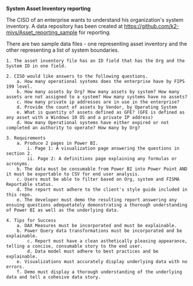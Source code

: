 **System Asset Inventory reporting**

The CISO of an enterprise wants to understand his organization's system inventory.  A data repository has been created at https://github.com/k2-mivs/Asset_reporting_sample for reporting. 

There are two sample data files - one representing asset inventory and the other representing a list of system boundaries.

	1. The asset inventory file has an ID field that has the Org and the System ID in one field. 
 
	2. CISO would like answers to the following questions.
		a. How many operational systems does the enterprise have by FIPS 199 level. 
		b. How many assets by Org? How many assets by system? How many assets are not assigned to a system? How many systems have no assets?
		c. How many private ip addresses are in use in the enterprise?
		d. Provide the count of assets by Vendor, by Operating System 
		e. What is quantity of assets defined as GFE? (GFE is defined as any asset with a Windows 10 OS and a private IP address)
  		d. How many Operational systems have either expired or not completed an authority to operate? How many by Org?
  
	3. Requirements
		a. Produce 2 pages in Power BI. 
			i. Page 1: A visualization page answering the questions in section 2.
			ii. Page 2: A definitions page explaining any formulas or acronyms.
		b. The data must be consumable from Power BI into Power Point AND it must be exportable to CSV for end user analysis.
  		c. Users must be able to filter based on Org, system and FISMA Reportable status. 
		d. The report must adhere to the client's style guide included in this repo.
  		e. The developer must demo the resulting report answering any ensuing questions adequetately demonstrating a thorough understanding of Power BI as well as the underlying data.

	4. Tips for Success
  		a. DAX Measures must be incorporated and must be explainable.
   		b. Power Query data transformations must be incorporated and be explainable.
     		c. Report must have a clean asthetically pleasing appearance, telling a concise, consumable story to the end user.
       		d. Data model must adhere to best practices and be explainable.
	 	e. Visualizations must accurately display underlying data with no errors.
   		f. Demo must display a thorough understanding of the underlying data and tell a cohesive data story.


   

